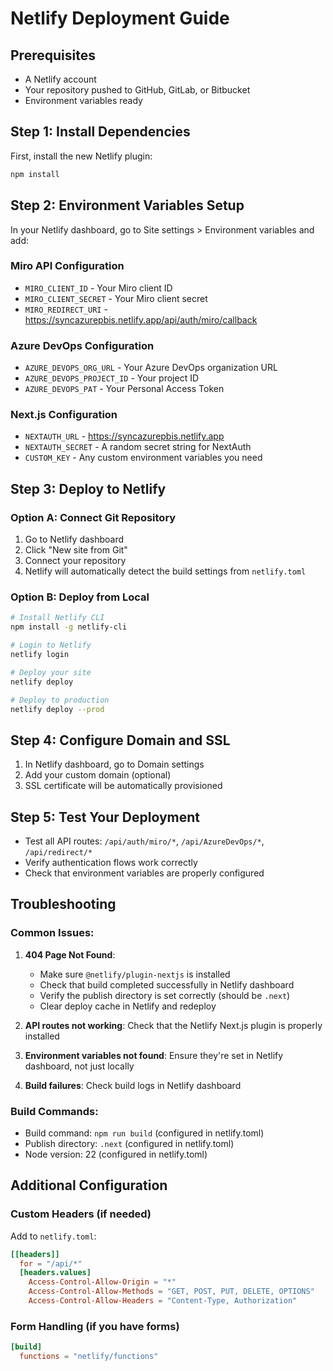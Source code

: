 # Netlify Deployment Guide

## Prerequisites

- A Netlify account
- Your repository pushed to GitHub, GitLab, or Bitbucket
- Environment variables ready

## Step 1: Install Dependencies

First, install the new Netlify plugin:

```bash
npm install
```

## Step 2: Environment Variables Setup

In your Netlify dashboard, go to Site settings > Environment variables and add:

### Miro API Configuration

- `MIRO_CLIENT_ID` - Your Miro client ID
- `MIRO_CLIENT_SECRET` - Your Miro client secret
- `MIRO_REDIRECT_URI` - https://syncazurepbis.netlify.app/api/auth/miro/callback

### Azure DevOps Configuration

- `AZURE_DEVOPS_ORG_URL` - Your Azure DevOps organization URL
- `AZURE_DEVOPS_PROJECT_ID` - Your project ID
- `AZURE_DEVOPS_PAT` - Your Personal Access Token

### Next.js Configuration

- `NEXTAUTH_URL` - https://syncazurepbis.netlify.app
- `NEXTAUTH_SECRET` - A random secret string for NextAuth
- `CUSTOM_KEY` - Any custom environment variables you need

## Step 3: Deploy to Netlify

### Option A: Connect Git Repository

1. Go to Netlify dashboard
2. Click "New site from Git"
3. Connect your repository
4. Netlify will automatically detect the build settings from `netlify.toml`

### Option B: Deploy from Local

```bash
# Install Netlify CLI
npm install -g netlify-cli

# Login to Netlify
netlify login

# Deploy your site
netlify deploy

# Deploy to production
netlify deploy --prod
```

## Step 4: Configure Domain and SSL

1. In Netlify dashboard, go to Domain settings
2. Add your custom domain (optional)
3. SSL certificate will be automatically provisioned

## Step 5: Test Your Deployment

- Test all API routes: `/api/auth/miro/*`, `/api/AzureDevOps/*`, `/api/redirect/*`
- Verify authentication flows work correctly
- Check that environment variables are properly configured

## Troubleshooting

### Common Issues:

1. **404 Page Not Found**:
   - Make sure `@netlify/plugin-nextjs` is installed
   - Check that build completed successfully in Netlify dashboard
   - Verify the publish directory is set correctly (should be `.next`)
   - Clear deploy cache in Netlify and redeploy
2. **API routes not working**: Check that the Netlify Next.js plugin is properly installed

3. **Environment variables not found**: Ensure they're set in Netlify dashboard, not just locally

4. **Build failures**: Check build logs in Netlify dashboard

### Build Commands:

- Build command: `npm run build` (configured in netlify.toml)
- Publish directory: `.next` (configured in netlify.toml)
- Node version: 22 (configured in netlify.toml)

## Additional Configuration

### Custom Headers (if needed)

Add to `netlify.toml`:

```toml
[[headers]]
  for = "/api/*"
  [headers.values]
    Access-Control-Allow-Origin = "*"
    Access-Control-Allow-Methods = "GET, POST, PUT, DELETE, OPTIONS"
    Access-Control-Allow-Headers = "Content-Type, Authorization"
```

### Form Handling (if you have forms)

```toml
[build]
  functions = "netlify/functions"
```
